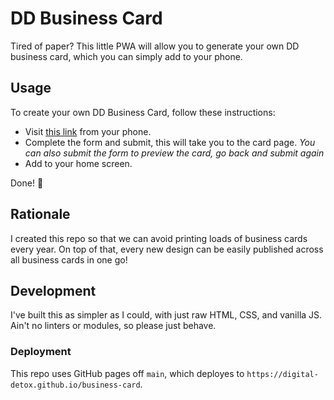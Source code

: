 # DD Business Card

Tired of paper? This little PWA will allow you to generate your own DD business card, which you can simply add to your phone.

## Usage

To create your own DD Business Card, follow these instructions:

- Visit [this link](https://digital-detox.github.io/business-card/make) from your phone.
- Complete the form and submit, this will take you to the card page. _You can also submit the form to preview the card, go back and submit again_
- Add to your home screen.
  
Done! 🎉

## Rationale

I created this repo so that we can avoid printing loads of business cards every year.
On top of that, every new design can be easily published across all business cards in one go! 

## Development

I've built this as simpler as I could, with just raw HTML, CSS, and vanilla JS.
Ain't no linters or modules, so please just behave.

### Deployment

This repo uses GitHub pages off `main`, which deployes to `https://digital-detox.github.io/business-card`.
